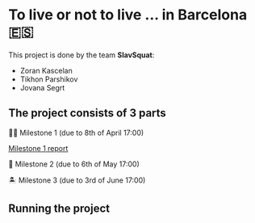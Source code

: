 # To live or not to live ... in Barcelona 🇪🇸 
This project is done by the team **SlavSquat**:

- Zoran Kascelan
- Tikhon Parshikov
- Jovana Segrt

## The project consists of 3 parts
💃🏻 Milestone 1 (due to 8th of April 17:00)

[Milestone 1 report](Milestone_1.md)

🥘 Milestone 2 (due to 6th of May 17:00)


🏝 Milestone 3 (due to 3rd of June 17:00)

## Running the project

